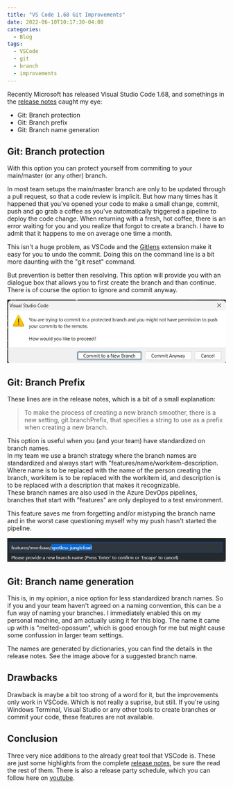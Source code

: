 ```yaml
---
title: "VS Code 1.68 Git Improvements"
date: 2022-06-10T10:17:30-04:00
categories:
  - Blog
tags:
  - VSCode
  - git
  - branch
  - improvements
---
```

Recently Microsoft has released Visual Studio Code 1.68, and somethings in the [release notes](https://code.visualstudio.com/updates/v1_68) caught my eye:

- Git: Branch protection
- Git: Branch prefix
- Git: Branch name generation

## Git: Branch protection

With this option you can protect yourself from commiting to your main/master (or any other) branch.

In most team setups the main/master branch are only to be updated through a pull request, so that a code review is implicit. But how many times has it happened that you've opened your code to make a small change, commit, push and go grab a coffee as you've automatically triggered a pipeline to deploy the code change. When returning with a fresh, hot coffee, there is an error waiting for you and you realize that forgot to create a branch. I have to admit that it happens to me on average one time a month.

This isn't a huge problem, as VSCode and the [Gitlens](https://marketplace.visualstudio.com/items?itemName=eamodio.gitlens) extension make it easy for you to undo the commit. Doing this on the command line is a bit more daunting with the "git reset" command.

But prevention is better then resolving. This option will provide you with an dialogue box that allows you to first create the branch and than continue. There is of course the option to ignore and commit anyway.

![dialogue showing branch protection](../assets/images/2022-06-11-branch-protection.jpg "branch protection")

## Git: Branch Prefix

These lines are in the release notes, which is a bit of a small explanation:

> To make the process of creating a new branch smoother, there is a new setting, git.branchPrefix, that specifies a string to use as a prefix when creating a new branch.

This option is useful when you (and your team) have standardized on branch names.\
In my team we use a branch strategy where the branch names are standardized and always start with "features/name/workitem-description. Where name is to be replaced with the name of the person creating the branch, workitem is to be replaced with the workitem id, and description is to be replaced with a description that makes it recognizable.\
These branch names are also used in the Azure DevOps pipelines, branches that start with "features" are only deployed to a test environment.

This feature saves me from forgetting and/or mistyping the branch name and in the worst case questioning myself why my push hasn't started the pipeline.

![creating branch with prefix](../assets/images/2022-06-11-branch-prefix.jpg)

## Git: Branch name generation

This is, in my opinion, a nice option for less standardized branch names. So if you and your team haven't agreed on a naming convention, this can be a fun way of naming your branches. I immediately enabled this on my personal machine, and am actually using it for this blog. The name it came up with is "melted-opossum", which is good enough for me but might cause some confussion in larger team settings.

The names are generated by dictionaries, you can find the details in the release notes. See the image above for a suggested branch name.

## Drawbacks

Drawback is maybe a bit too strong of a word for it, but the improvements only work in VSCode. Which is not really a suprise, but still. If you're using Windows Terminal, Visual Studio or any other tools to create branches or commit your code, these features are not available.

## Conclusion

Three very nice additions to the already great tool that VSCode is. These are just some highlights from the complete [release notes](https://code.visualstudio.com/updates/v1_68), be sure the read the rest of them. There is also a release party schedule, which you can follow here on [youtube](https://youtu.be/t01EtPOKd_4).
